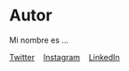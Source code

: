 # Autor

Mi nombre es ...

[Twitter](http://www.twitter.com "Twitter") 
&nbsp;&nbsp; 
[Instagram](http://www.instagram.com "Instagram")
&nbsp;&nbsp; 
[LinkedIn](http://www.linkedin.com "LinkedIn")
